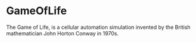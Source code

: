 # GameOfLife
The Game of Life, is a cellular automation simulation invented by the British mathematician John Horton Conway in 1970s.
